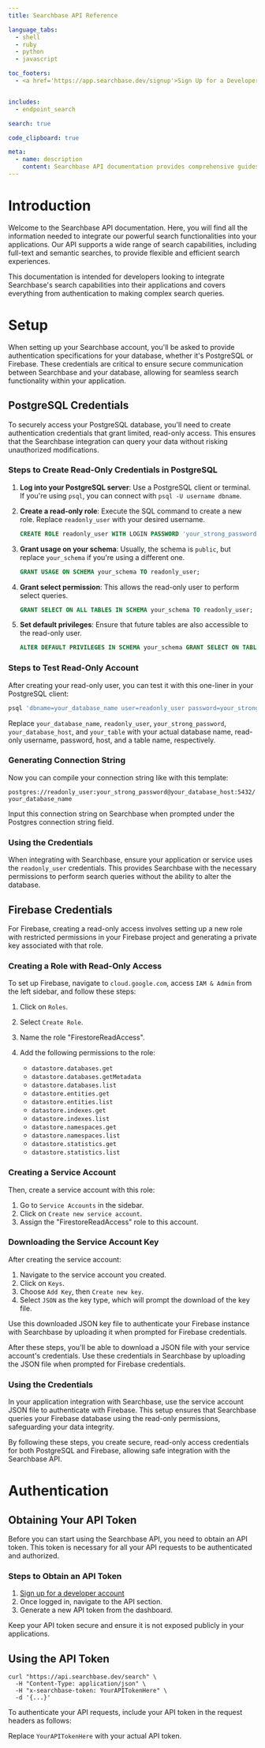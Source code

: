 ```yaml
---
title: Searchbase API Reference

language_tabs:
  - shell
  - ruby
  - python
  - javascript

toc_footers:
  - <a href='https://app.searchbase.dev/signup'>Sign Up for a Developer Key</a>


includes:
  - endpoint_search

search: true

code_clipboard: true

meta:
  - name: description
    content: Searchbase API documentation provides comprehensive guides and interactive examples to help you integrate powerful search functionalities in your applications.
---
```


# Introduction

Welcome to the Searchbase API documentation. Here, you will find all the information needed to integrate our powerful search functionalities into your applications. Our API supports a wide range of search capabilities, including full-text and semantic searches, to provide flexible and efficient search experiences.

This documentation is intended for developers looking to integrate Searchbase's search capabilities into their applications and covers everything from authentication to making complex search queries.


# Setup
When setting up your Searchbase account, you'll be asked to provide authentication specifications for your database, whether it's PostgreSQL or Firebase. These credentials are critical to ensure secure communication between Searchbase and your database, allowing for seamless search functionality within your application.

## PostgreSQL Credentials

To securely access your PostgreSQL database, you'll need to create authentication credentials that grant limited, read-only access. This ensures that the Searchbase integration can query your data without risking unauthorized modifications.

### Steps to Create Read-Only Credentials in PostgreSQL

1. **Log into your PostgreSQL server**: Use a PostgreSQL client or terminal. If you're using `psql`, you can connect with `psql -U username dbname`.

2. **Create a read-only role**: Execute the SQL command to create a new role. Replace `readonly_user` with your desired username.

   ```sql
   CREATE ROLE readonly_user WITH LOGIN PASSWORD 'your_strong_password';
   ```

3. **Grant usage on your schema**: Usually, the schema is `public`, but replace `your_schema` if you're using a different one.

   ```sql
   GRANT USAGE ON SCHEMA your_schema TO readonly_user;
   ```

4. **Grant select permission**: This allows the read-only user to perform select queries.

   ```sql
   GRANT SELECT ON ALL TABLES IN SCHEMA your_schema TO readonly_user;
   ```

5. **Set default privileges**: Ensure that future tables are also accessible to the read-only user.

   ```sql
   ALTER DEFAULT PRIVILEGES IN SCHEMA your_schema GRANT SELECT ON TABLES TO readonly_user;
   ```

### Steps to Test Read-Only Account

After creating your read-only user, you can test it with this one-liner in your PostgreSQL client:

```sh
psql 'dbname=your_database_name user=readonly_user password=your_strong_password host=your_database_host' -c 'SELECT * FROM your_table LIMIT 1;'
```

Replace `your_database_name`, `readonly_user`, `your_strong_password`, `your_database_host`, and `your_table` with your actual database name, read-only username, password, host, and a table name, respectively.

### Generating Connection String

Now you can compile your connection string like with this template:

`postgres://readonly_user:your_strong_password@your_database_host:5432/your_database_name`

Input this connection string on Searchbase when prompted under the Postgres connection string field.

### Using the Credentials

When integrating with Searchbase, ensure your application or service uses the `readonly_user` credentials. This provides Searchbase with the necessary permissions to perform search queries without the ability to alter the database.

## Firebase Credentials

For Firebase, creating a read-only access involves setting up a new role with restricted permissions in your Firebase project and generating a private key associated with that role.


### Creating a Role with Read-Only Access

To set up Firebase, navigate to `cloud.google.com`, access `IAM & Admin` from the left sidebar, and follow these steps:

1.  Click on `Roles`.

2.  Select `Create Role`.

3.  Name the role "FirestoreReadAccess".

4.  Add the following permissions to the role:

    -   `datastore.databases.get`
    -   `datastore.databases.getMetadata`
    -   `datastore.databases.list`
    -   `datastore.entities.get`
    -   `datastore.entities.list`
    -   `datastore.indexes.get`
    -   `datastore.indexes.list`
    -   `datastore.namespaces.get`
    -   `datastore.namespaces.list`
    -   `datastore.statistics.get`
    -   `datastore.statistics.list`


### Creating a Service Account

Then, create a service account with this role:

1.  Go to `Service Accounts` in the sidebar.
2.  Click on `Create new service account`.
3.  Assign the "FirestoreReadAccess" role to this account.

### Downloading the Service Account Key

After creating the service account:

1.  Navigate to the service account you created.
2.  Click on `Keys`.
3.  Choose `Add Key`, then `Create new key`.
4.  Select `JSON` as the key type, which will prompt the download of the key file.

Use this downloaded JSON key file to authenticate your Firebase instance with Searchbase by uploading it when prompted for Firebase credentials.

After these steps, you'll be able to download a JSON file with your service account's credentials. Use these credentials in Searchbase by uploading the JSON file when prompted for Firebase credentials.

### Using the Credentials

In your application integration with Searchbase, use the service account JSON file to authenticate with Firebase. This setup ensures that Searchbase queries your Firebase database using the read-only permissions, safeguarding your data integrity.

By following these steps, you create secure, read-only access credentials for both PostgreSQL and Firebase, allowing safe integration with the Searchbase API.

# Authentication

## Obtaining Your API Token

Before you can start using the Searchbase API, you need to obtain an API token. This token is necessary for all your API requests to be authenticated and authorized.

### Steps to Obtain an API Token

1. [Sign up for a developer account](https://app.searchbase.dev/signup)
2. Once logged in, navigate to the API section.
3. Generate a new API token from the dashboard.

Keep your API token secure and ensure it is not exposed publicly in your applications.

## Using the API Token

```shell
curl "https://api.searchbase.dev/search" \
  -H "Content-Type: application/json" \
  -H "x-searchbase-token: YourAPITokenHere" \
  -d '{...}'
```

To authenticate your API requests, include your API token in the request headers as follows:

Replace `YourAPITokenHere` with your actual API token.
